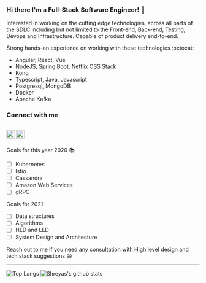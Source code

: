 ### Hi there I'm a Full-Stack Software Engineer! :rocket: 

Interested in working on the cutting edge technologies, across all parts of the SDLC including but not limited to the 
Front-end, Back-end, Testing, Devops and Infrastructure.
Capable of product delivery end-to-end.

Strong hands-on experience on working with these technologies  :octocat:
- Angular, React, Vue
- NodeJS, Spring Boot, Netflix OSS Stack
- Kong
- Typescript, Java, Javascript
- Postgresql, MongoDB
- Docker
- Apache Kafka

### Connect with me

[<img align="left" alt="codeSTACKr | Twitter" width="22px" src="https://cdn.jsdelivr.net/npm/simple-icons@v3/icons/twitter.svg" />][twitter]
[<img align="left" alt="codeSTACKr | LinkedIn" width="22px" src="https://cdn.jsdelivr.net/npm/simple-icons@v3/icons/linkedin.svg" />][linkedin]
<br/>
---

Goals for this year 2020 :books:
- [ ] Kubernetes
- [ ] Istio
- [ ] Cassandra
- [ ] Amazon Web Services
- [ ] gRPC

Goals for 2021!
- [ ] Data structures 
- [ ] Algorithms
- [ ] HLD and LLD
- [ ] System Design and Architecture

Reach out to me if you need any consultation with High level design and tech stack suggestions :smile:

---

![Top Langs](https://github-readme-stats.vercel.app/api/top-langs/?username=shreyas-segu&layout=compact&hide_border=true) ![Shreyas's github stats](https://github-readme-stats.vercel.app/api?username=shreyas-segu&show_icons=true&hide=stars,prs,issues,contribs&count_private=true&include_all_commits=true&hide_border=true)


[twitter]: https://twitter.com/ShreyasSegu
[linkedin]: https://linkedin.com/in/shreyassegu/
